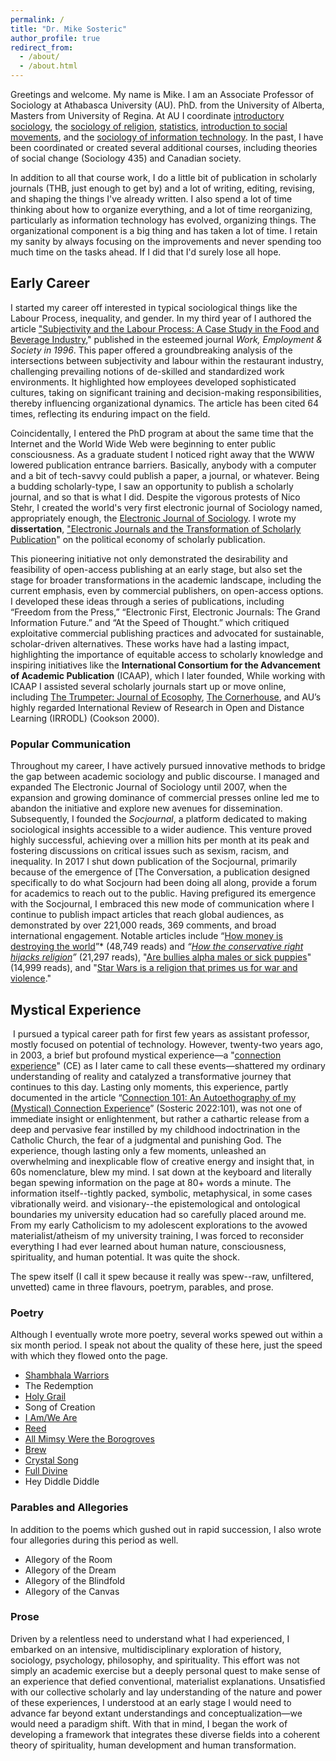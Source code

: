 ```yaml
---
permalink: /
title: "Dr. Mike Sosteric"
author_profile: true
redirect_from: 
  - /about/
  - /about.html
---
```

Greetings and welcome. My name is Mike. I am an Associate Professor of Sociology at Athabasca University (AU). PhD. from the University of Alberta, Masters from University of Regina. At AU I coordinate [introductory sociology](https://www.athabascau.ca/syllabi/soci/soci287.html), the [sociology of religion](https://www.athabascau.ca/syllabi/soci/soci231.html), [statistics](https://www.athabascau.ca/syllabi/soci/soci301.html), [introduction to social movements](https://www.athabascau.ca/syllabi/soci/soci288.html), and the [sociology of information technology](https://www.athabascau.ca/syllabi/soci/soci460.html).  In the past, I have been coordinated or created several additional courses, including theories of social change (Sociology 435) and Canadian society. 

In addition to all that course work, I do a little bit of publication in scholarly journals (THB, just enough to get by) and a lot of writing, editing, revising, and shaping the things I've already written. I also spend a lot of time thinking about how to organize everything, and a lot of time reorganizing, particularly as information technology has evolved, organizing things. The organizational component is a big thing and has taken a lot of time. I retain my sanity by always focusing on the improvements and never spending too much time on the tasks ahead. If I did that I'd surely lose all hope.

## Early Career

I started my career off interested in typical sociological things like the Labour Process, inequality, and gender.  In my third year of I authored the article ["Subjectivity and the Labour Process: A Case Study in the Food and Beverage Industry](http://s1r0n.github.io/Dr.S/files/sosteric-1996-subjectivity-and-the-labour-process-a-case-study-in-the-restaurant-industry.pdf)," published in the esteemed journal *Work, Employment & Society in 1996*. This paper offered a groundbreaking analysis of the intersections between subjectivity and labour within the restaurant industry, challenging prevailing notions of de-skilled and standardized work environments. It highlighted how employees developed sophisticated cultures, taking on significant training and decision-making responsibilities, thereby influencing organizational dynamics. The article has been cited 64 times, reflecting its enduring impact on the field.

Coincidentally, I entered the PhD program at about the same time that the Internet and the World Wide Web were beginning to enter public consciousness. As a graduate student I noticed right away that the WWW lowered publication entrance barriers. Basically, anybody with a computer and a bit of tech-savvy could publish a paper, a journal, or whatever. Being a budding scholarly-type, I saw an opportunity to publish a scholarly journal, and so that is what I did. Despite the vigorous protests of Nico Stehr, I created the world's very first electronic journal of Sociology named, appropriately enough, the [Electronic Journal of Sociology](https://en.wikipedia.org/wiki/Electronic_Journal_of_Sociology). I wrote my **dissertation**, ["Electronic Journals and the Transformation of Scholarly Publication](s1r0n.github.io/Dr.S/files/electronic-journals-and-the-transformation-of-scholarly-publication.pdf)" on the political economy of scholarly publication.

This pioneering initiative not only demonstrated the desirability and feasibility of open-access publishing at an early stage, but also set the stage for broader transformations in the academic landscape, including the current emphasis, even by commercial publishers, on open-access options. I developed these ideas through a series of publications, including “Freedom from the Press,” “Electronic First, Electronic Journals: The Grand Information Future.” and “At the Speed of Thought.” which critiqued exploitative commercial publishing practices and advocated for sustainable, scholar-driven alternatives. These works have had a lasting impact, highlighting the importance of equitable access to scholarly knowledge and inspiring initiatives like the **International Consortium for the Advancement of Academic Publication** (ICAAP), which I later founded, While working with ICAAP I assisted several scholarly journals start up or move online, including [The Trumpeter: Journal of Ecosophy](https://trumpeter.athabascau.ca/index.php/trumpet), [The Cornerhouse](https://www.thecornerhouse.org.uk/), and AU’s highly regarded International Review of Research in Open and Distance Learning (IRRODL) (Cookson 2000). 

<!--This assistance involved building software, early web based interface to databases, early LMS, early journal management system.--> 

### Popular Communication

Throughout my career, I have actively pursued innovative methods to bridge the gap between academic sociology and public discourse. I managed and expanded The Electronic Journal of Sociology until 2007, when the expansion and growing dominance of  commercial presses online led me to abandon the initiative and explore new avenues for dissemination. Subsequently, I founded the *Socjournal*, a platform dedicated to making sociological insights accessible to a wider audience. This venture proved highly successful, achieving over a million hits per month at its peak and fostering discussions on critical issues such as sexism, racism, and inequality. In 2017 I shut down publication of the Socjournal, primarily because of the emergence of [The Conversation, a publication designed specifically to do what Socjourn had been doing all along, provide a forum for academics to reach out to the public. Having prefigured its emergence with the Socjournal, I embraced this new mode of communication where I continue to publish impact articles that reach global audiences, as demonstrated by over 221,000 reads, 369 comments, and broad international engagement. Notable articles include “[How money is destroying the world](https://theconversation.com/how-money-is-destroying-the-world-96517)”* (48,749 reads) and *“[How the conservative right hijacks religion](https://theconversation.com/how-the-conservative-right-hijacks-religion-109218)”* (21,297 reads), "[Are bullies alpha males or sick puppies](https://theconversation.com/are-bullies-alpha-males-or-sick-puppies-93524)" (14,999 reads),  and "[Star Wars is a religion that primes us for war and violence](https://theconversation.com/star-wars-is-a-religion-that-primes-us-for-war-and-violence-89443)."

<!--My work attracts readers across multiple regions, including the U.S., Canada, and the U.K., demonstrating its global relevance. These achievements highlight my ability to translate complex sociological ideas into accessible and impactful discourse, but also bolster Athabasca University’s standing as a leader in inclusive and transformative scholarship.--> 

## Mystical Experience

​	I pursued a typical career path for first few years as assistant professor, mostly focused on potential of technology. However, twenty-two years ago, in 2003, a brief but profound mystical experience—a "[connection experience](https://spiritwiki.lightningpath.org/index.php/Connection_Experience)" (CE) as I later came to call these events—shattered my ordinary understanding of reality and catalyzed a transformative journey that continues to this day. Lasting only moments, this experience, partly documented in the article “[Connection 101: An Autoethography of my (Mystical) Connection Experience](https://www.academia.edu/126423623/Connection_100_An_Auto_Ethnography_of_My_Mystical_Connection_Experiences)” (Sosteric 2022:101), was not one of immediate insight or enlightenment, but rather a cathartic release from a deep and pervasive fear instilled by my childhood indoctrination in the Catholic Church, the fear of a judgmental and punishing God. The experience, though lasting only a few moments, unleashed an overwhelming and inexplicable flow of creative energy and insight that, in 60s nomenclature, blew my mind. I sat down at the keyboard and literally began spewing information on the page at 80+ words a minute.  The information itself--tightly packed, symbolic, metaphysical, in some cases vibrationally weird. and visionary--the epistemological and ontological boundaries my university education had so carefully placed around me. From my early Catholicism to my adolescent explorations to the avowed materialist/atheism of my university training, I was forced to reconsider everything I had ever learned about human nature, consciousness, spirituality, and human potential. It was quite the shock.  

The spew itself (I call it spew because it really was spew--raw, unfiltered, unvetted) came in three flavours, poetrym, parables, and prose. 

### Poetry

Although I eventually wrote more poetry,  several works spewed out within a six month period.  I speak not about the quality of these here, just the speed with which they flowed onto the page.

- [Shambhala Warriors](https://medium.com/literally-literary/shambhala-warriors-679fe5d48c16)
- The Redemption
- [Holy Grail](https://www.academia.edu/112876378/Holy_Grail)
- Song of Creation
- [I Am/We Are](https://dr-s.medium.com/i-am-we-are-2e112e24f42d)
- [Reed](https://medium.com/literally-literary/reed-d92bf03b958a)
- [All Mimsy Were the Borogroves](https://medium.com/p/9abd4cc63ec8)
- [Brew](https://medium.com/literally-literary/brew-ae9b5c694c05)
- [Crystal Song](https://medium.com/@dr-s/crystals-song-8ecee3953c0d)
- [Full Divine](https://medium.com/literally-literary/full-divine-2f957d233f1e)
- Hey Diddle Diddle

### Parables and Allegories

In addition to the poems which gushed out in rapid succession, I also wrote four allegories during this period as well. 

- Allegory of the Room
- Allegory of the Dream
- Allegory of the Blindfold
- Allegory of the Canvas 

### Prose



Driven by a relentless need to understand what I had experienced, I embarked on an intensive, multidisciplinary exploration of history, sociology, psychology, philosophy, and spirituality. This effort was not simply an academic exercise but a deeply personal quest to make sense of an experience that defied conventional, materialist explanations. Unsatisfied with our collective scholarly and lay understanding of the nature and power of these experiences, I understood at an early stage I would need to advance far beyond extant understandings and conceptualization—we would need a paradigm shift. With that in mind,  I began the work of developing a framework that integrates these diverse fields into a coherent theory of spirituality, human development and human transformation.
